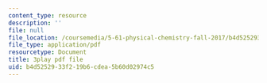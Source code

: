 ```yaml
---
content_type: resource
description: ''
file: null
file_location: /coursemedia/5-61-physical-chemistry-fall-2017/b4d5252933f219b6cdea5b60d02974c5_JzW4RYICOdA.pdf
file_type: application/pdf
resourcetype: Document
title: 3play pdf file
uid: b4d52529-33f2-19b6-cdea-5b60d02974c5
---
```

